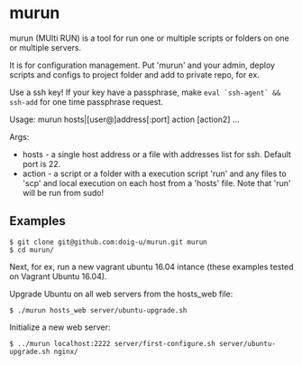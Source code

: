 # murun
murun (MUlti RUN) is a tool for run one or multiple scripts or folders on one or multiple servers.

It is for configuration management. Put 'murun' and your admin, deploy scripts and configs to project folder and add to private repo, for ex.

Use a ssh key! If your key have a passphrase, make ``eval `ssh-agent` && ssh-add`` for one time passphrase request.

Usage: murun hosts|[user@]address[:port] action [action2] ...

Args:
- hosts - a single host address or a file with addresses list for ssh. Default port is 22.
- action - a script or a folder with a execution script 'run' and any files to 'scp' and local execution on each host from a 'hosts' file. Note that 'run' will be run from sudo!

## Examples

```
$ git clone git@github.com:doig-u/murun.git murun
$ cd murun/
```

Next, for ex, run a new vagrant ubuntu 16.04 intance (these examples tested on Vagrant Ubuntu 16.04).

Upgrade Ubuntu on all web servers from the hosts_web file:

`$ ./murun hosts_web server/ubuntu-upgrade.sh`

Initialize a new web server:

`$ ../murun localhost:2222 server/first-configure.sh server/ubuntu-upgrade.sh nginx/`
